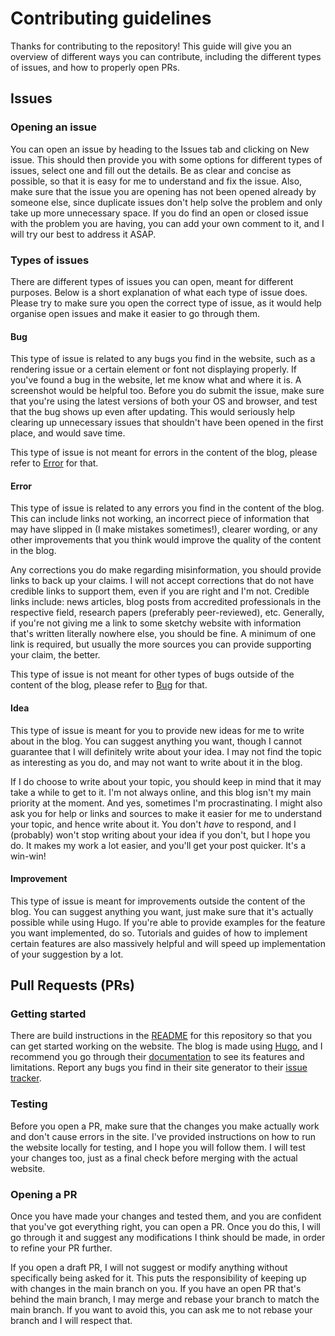 # Contributing guidelines

Thanks for contributing to the repository! This guide will give you an overview of different ways you can contribute, including the different types of issues, and how to properly open PRs.

## Issues

### Opening an issue
You can open an issue by heading to the Issues tab and clicking on New issue. This should then provide you with some options for different types of issues, select one and fill out the details. Be as clear and concise as possible, so that it is easy for me to understand and fix the issue. Also, make sure that the issue you are opening has not been opened already by someone else, since duplicate issues don't help solve the problem and only take up more unnecessary space. If you do find an open or closed issue with the problem you are having, you can add your own comment to it, and I will try our best to address it ASAP.

### Types of issues
There are different types of issues you can open, meant for different purposes. Below is a short explanation of what each type of issue does. Please try to make sure you open the correct type of issue, as it would help organise open issues and make it easier to go through them.

#### Bug
This type of issue is related to any bugs you find in the website, such as a rendering issue or a certain element or font not displaying properly. If you've found a bug in the website, let me know what and where it is. A screenshot would be helpful too. Before you do submit the issue, make sure that you're using the latest versions of both your OS and browser, and test that the bug shows up even after updating. This would seriously help clearing up unnecessary issues that shouldn't have been opened in the first place, and would save time.

This type of issue is not meant for errors in the content of the blog, please refer to [Error](#error) for that.

#### Error
This type of issue is related to any errors you find in the content of the blog. This can include links not working, an incorrect piece of information that may have slipped in (I make mistakes sometimes!), clearer wording, or any other improvements that you think would improve the quality of the content in the blog.

Any corrections you do make regarding misinformation, you should provide links to back up your claims. I will not accept corrections that do not have credible links to support them, even if you are right and I'm not. Credible links include: news articles, blog posts from accredited professionals in the respective field, research papers (preferably peer-reviewed), etc. Generally, if you're not giving me a link to some sketchy website with information that's written literally nowhere else, you should be fine. A minimum of one link is required, but usually the more sources you can provide supporting your claim, the better.

This type of issue is not meant for other types of bugs outside of the content of the blog, please refer to [Bug](#bug) for that.

#### Idea
This type of issue is meant for you to provide new ideas for me to write about in the blog. You can suggest anything you want, though I cannot guarantee that I will definitely write about your idea. I may not find the topic as interesting as you do, and may not want to write about it in the blog.

If I do choose to write about your topic, you should keep in mind that it may take a while to get to it. I'm not always online, and this blog isn't my main priority at the moment. And yes, sometimes I'm procrastinating. I might also ask you for help or links and sources to make it easier for me to understand your topic, and hence write about it. You don't _have_ to respond, and I (probably) won't stop writing about your idea if you don't, but I hope you do. It makes my work a lot easier, and you'll get your post quicker. It's a win-win!

#### Improvement
This type of issue is meant for improvements outside the content of the blog. You can suggest anything you want, just make sure that it's actually possible while using Hugo. If you're able to provide examples for the feature you want implemented, do so. Tutorials and guides of how to implement certain features are also massively helpful and will speed up implementation of your suggestion by a lot.

## Pull Requests (PRs)

### Getting started
There are build instructions in the [README](../README.md) for this repository so that you can get started working on the website. The blog is made using [Hugo](https://github.com/gohugoio/hugo), and I recommend you go through their [documentation](https://gohugo.io) to see its features and limitations. Report any bugs you find in their site generator to their [issue tracker](https://github.com/gohugoio/hugo/issues).

### Testing
Before you open a PR, make sure that the changes you make actually work and don't cause errors in the site. I've provided instructions on how to run the website locally for testing, and I hope you will follow them. I will test your changes too, just as a final check before merging with the actual website.

### Opening a PR
Once you have made your changes and tested them, and you are confident that you've got everything right, you can open a PR. Once you do this, I will go through it and suggest any modifications I think should be made, in order to refine your PR further.

If you open a draft PR, I will not suggest or modify anything without specifically being asked for it. This puts the responsibility of keeping up with changes in the main branch on you. If you have an open PR that's behind the main branch, I may merge and rebase your branch to match the main branch. If you want to avoid this, you can ask me to not rebase your branch and I will respect that.